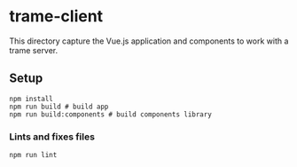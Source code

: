 # trame-client

This directory capture the Vue.js application and components to work with a trame server.

## Setup

```
npm install
npm run build # build app
npm run build:components # build components library
```

### Lints and fixes files
```
npm run lint
```

